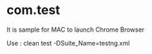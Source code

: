# com.test
It is sample for MAC to launch Chrome Browser



Use 
 :  clean test -DSuite_Name=testng.xml
